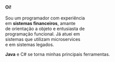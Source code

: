 #### Oi! 

Sou um programador com experiência <br>em 
**sistemas financeiros**, amante <br>de
orientação a objeto e entusiasta de <br>
programação funcional. Já atuei em <br>
sistemas que utilizam microservices <br> 
e em sistemas legados.

**Java** e C# se torna minhas
principais ferramentas.




